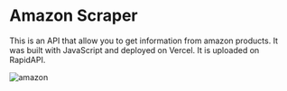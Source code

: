 # Amazon Scraper

This is an API that allow you to get information from amazon products. It was built with JavaScript and deployed on Vercel. It is uploaded on RapidAPI.

![amazon](https://user-images.githubusercontent.com/71913145/231871456-5f2d17cc-7878-4b23-84d1-dea86c382c60.png)
